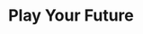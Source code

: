 ---
layout: post
title: Play Your Future
thumb-jpg: /images/work-aegon.jpg
thumb-cover: /images/work-aegon-cover.jpg
thumb-mp4: /images/work-aegon.mp4
year: 2012
agency: Momkai
color: rgb(196, 195, 173)
role: Supporting Front End Developer
href: http://speeljetoekomst.nu
---